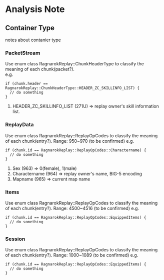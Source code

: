 # Analysis Note

## Container Type

notes about contanier type

### PacketStream

Use enum class RagnarokReplay::ChunkHeaderType to classify the meaning of each chunk(packet?). \
e.g.

```cpp=
if (chunk.header == RagnarokReplay::ChunkHeaderType::HEADER_ZC_SKILLINFO_LIST) {
  // do something
}
```

1. HEADER_ZC_SKILLINFO_LIST (271U) => replay owner's skill information list.

### ReplayData

Use enum class RagnarokReplay::ReplayOpCodes to classify the meaning of each chunk(entry?).
Range: 950~970 (to be confirmed)
e.g.

```cpp=
if (chunk.id == RagnarokReplay::ReplayOpCodes::Charactername) {
  // do something
}
```

1. Sex (963) => 0(female), 1(male)
2. Charactername (964) => replay owner's name, BIG-5 encoding
3. Mapname (965) => current map name

### Items

Use enum class RagnarokReplay::ReplayOpCodes to classify the meaning of each chunk(entry?).
Range: 4500~4516 (to be confirmed)
e.g.

```cpp=
if (chunk.id == RagnarokReplay::ReplayOpCodes::EquippedItems) {
  // do something
}
```

### Session

Use enum class RagnarokReplay::ReplayOpCodes to classify the meaning of each chunk(entry?).
Range: 1000~1089 (to be confirmed)
e.g.

```cpp=
if (chunk.id == RagnarokReplay::ReplayOpCodes::EquippedItems) {
  // do something
}
```